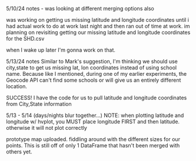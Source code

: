 5/10/24 notes - was looking at different merging options also

was working on getting us missing latitude and longitude coordinates until i had actual work to do at work last night and then ran out of time at work. im planning on revisiting getting our missing latitude and longitude coordinates for the SHD.csv 

when I wake up later I'm gonna work on that.

5/13/24 notes
Similar to Mark's suggestion, I'm thinking we should use city,state to get us missing lat, lon coordinates instead of using school name. Because like I mentioned, during one of my earlier experiments, the Geocode API can't find some schools or will give us an entirely different location.

SUCCESS! I have the code for us to pull latitude and longitude coordinates from City,State information

5/13 - 5/14 (days/nights blur together...)
NOTE: when plotting latitude and longitude w/ hvplot, you MUST place longitude FIRST and then latitude. otherwise it will not plot correctly

prototype map uploaded. fiddling around with the different sizes for our points. This is still off of only 1 DataFrame that hasn't been merged with others yet.